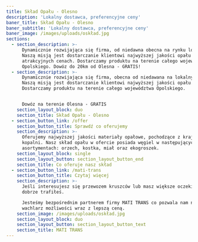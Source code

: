 ```yaml
---
title: Skład Opału - Olesno
description: 'Lokalny dostawca, preferencyjne ceny'
baner_title: Skład Opału - Olesno
baner_subtitle: 'Lokalny dostawca, preferencyjne ceny'
baner_image: /images/uploads/oskład.jpg
sections:
  - section_description: >-
      Dynamicznie rozwijająca się firma, od niedawna obecna na rynku lokalnym.
      Naszą misją jest dostarczanie klientowi najwyższej jakości opału w
      atrakcyjnych cenach. Dostarczamy produktu na terenie całego województwa
      Opolskiego. Dowóz do 20km od Olesna - GRATIS!
  - section_description: >-
      Dynamicznie rozwijająca się firma, obecna od niedawana na lokalnym rynku.
      Naszą misją jest dostarczanie klientowi najwyższej jakości opału.
      Dostarczamy produktu na terenie całego województwa Opolskiego.


      Dowóz na terenie Olesna - GRATIS
    section_layout_block: duo
    section_title: Skład Opału - Olesno
  - section_button_link: /offer
    section_button_title: Sprawdź co oferujemy
    section_description: >-
      Oferujemy najwyższej jakości materiały opałowe, pochodzące z krajowych
      kopalni. Nasz skład opału w ofercie posiada węgiel w następujących
      asortymentach: orzech, kostka, miał oraz ekogroszek.
    section_layout_block: single
    section_layout_button: section_layout_button_end
    section_title: Co oferuje nasz skład
  - section_button_link: /mati-trans
    section_button_title: Czytaj więcej
    section_description: >-
      Jeśli interesujesz się przewozem kruszców lub masz większe oczekiwanie to
      dobrze trafiłeś. 

      Jesteśmy bezpośrednim partnerem firmy MATI TRANS co pozwala nam na szerszy
      wachlarz możliwości wraz z lepszą ceną. 
    section_image: /images/uploads/oskład.jpg
    section_layout_block: duo
    section_layout_button: section_layout_button_text
    section_title: MATI TRANS
---
```



